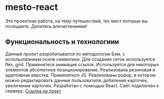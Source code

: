 # mesto-react
Это проектная работа, на тему путешествий, тех мест которые вы посещаете. Делитесь впечатлениями!
## Функциональность и технологиии
  Данный проект разробатывался по методологии Бэм, с использованием основ семантики.
  Для создания сеток используется flex, grid.
  Применятеся анимация ссылок.
  Используется для некоторых элементов абсолютное позиционирование.
  Реализована резиновая и адаптивная верстка.
  Применятеся JS.
  Реализованы popup, в котором можно редактировать данные пользователя, добаления карточек, увеличение карточек.
  Разработан с помощью React.
  Сайт подключен к серверу.
  [Ссылка на поект](https://ruslanrus7.github.io/mesto-react/)
